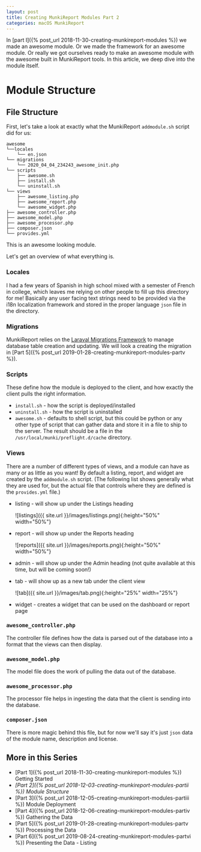 ```yaml
---
layout: post
title: Creating MunkiReport Modules Part 2
categories: macOS MunkiReport
---
```


In [part I]({% post_url 2018-11-30-creating-munkireport-modules %}) we made an awesome module. Or we made the framework for an awesome module. Or really we got ourselves ready to make an awesome module with the awesome built in MunkiReport tools. In this article, we deep dive into the module itself.

# Module Structure

## File Structure

First, let's take a look at exactly what the MunkiReport `addmodule.sh` script did for us:

```
awesome
└──locales
    └── en.json
└── migrations
    └── 2020_04_04_234243_awesome_init.php
└── scripts
    ├── awesome.sh
    ├── install.sh
    └── uninstall.sh
└── views
    ├── awesome_listing.php
    ├── awesome_report.php
    └── awesome_widget.php
├── awesome_controller.php
├── awesome_model.php
├── awesome_processor.php
├── composer.json
└── provides.yml
```

This is an awesome looking module.

Let's get an overview of what everything is.

### Locales

I had a few years of Spanish in high school mixed with a semester of French in college, which leaves me relying on other people to fill up this directory for me! Basically any user facing text strings need to be provided via the i18n localization framework and stored in the proper language `json` file in the directory.

### Migrations

MunkiReport relies on the [Laraval Migrations Framework](https://laravel.com/docs/5.6/migrations) to manage database table creation and updating. We will look a creating the migration in [Part 5]({% post_url 2019-01-28-creating-munkireport-modules-partv %}).

### Scripts

These define how the module is deployed to the client, and how exactly the client pulls the right information.

* `install.sh` - how the script is deployed/installed
* `uninstall.sh` - how the script is uninstalled
* `awesome.sh` - defaults to shell script, but this could be python or any other type of script that can gather data and store it in a file to ship to the server. The result should be a file in the `/usr/local/munki/preflight.d/cache` directory.

### Views

There are a number of different types of views, and a module can have as many or as little as you want! By default a listing, report, and widget are created by the `addmodule.sh` script. (The following list shows generally what they are used for, but the actual file that controls where they are defined is the `provides.yml` file.)

* listing - will show up under the Listings heading
  
  ![listings]({{ site.url }}/images/listings.png){:height="50%" width="50%"}
* report - will show up under the Reports heading
  
  ![reports]({{ site.url }}/images/reports.png){:height="50%" width="50%"}
* admin - will show up under the Admin heading (not quite available at this time, but will be coming soon!)
* tab - will show up as a new tab under the client view
  
  ![tab]({{ site.url }}/images/tab.png){:height="25%" width="25%"}
* widget - creates a widget that can be used on the dashboard or report page

### `awesome_controller.php`

The controller file defines how the data is parsed out of the database into a format that the views can then display.

### `awesome_model.php`

The model file does the work of pulling the data out of the database.

### `awesome_processor.php`

The processor file helps in ingesting the data that the client is sending into the database.

### `composer.json`

There is more magic behind this file, but for now we'll say it's just `json` data of the module name, description and license.

## More in this Series

* [Part 1]({% post_url 2018-11-30-creating-munkireport-modules %}) Getting Started
* *[Part 2]({% post_url 2018-12-03-creating-munkireport-modules-partii %}) Module Structure*
* [Part 3]({% post_url 2018-12-05-creating-munkireport-modules-partiii %}) Module Deployment
* [Part 4]({% post_url 2018-12-06-creating-munkireport-modules-partiv %}) Gathering the Data
* [Part 5]({% post_url 2019-01-28-creating-munkireport-modules-partv %}) Processing the Data
* [Part 6]({% post_url 2019-08-24-creating-munkireport-modules-partvi %}) Presenting the Data - Listing